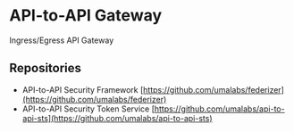 # API-to-API Gateway

Ingress/Egress API Gateway

## Repositories

* API-to-API Security Framework [https://github.com/umalabs/federizer](https://github.com/umalabs/federizer)  
* API-to-API Security Token Service [https://github.com/umalabs/api-to-api-sts](https://github.com/umalabs/api-to-api-sts)  
